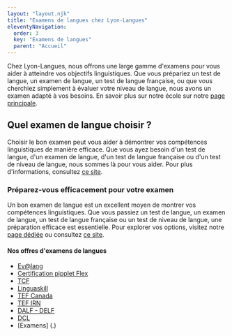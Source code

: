 ```yaml
---
layout: "layout.njk"
title: "Examens de langues chez Lyon-Langues"
eleventyNavigation:
  order: 3
  key: "Examens de langues"
  parent: "Accueil"
---
```


Chez Lyon-Langues, nous offrons une large gamme d'examens pour vous aider à atteindre vos objectifs linguistiques. Que vous prépariez un test de langue, un examen de langue, un test de langue française, ou que vous cherchiez simplement à évaluer votre niveau de langue, nous avons un examen adapté à vos besoins. En savoir plus sur notre école sur notre [page principale](../).

## Quel examen de langue choisir ?
Choisir le bon examen peut vous aider à démontrer vos compétences linguistiques de manière efficace. Que vous ayez besoin d'un test de langue, d'un examen de langue, d'un test de langue française ou d'un test de niveau de langue, nous sommes là pour vous aider. Pour plus d'informations, consultez [ce site](http://site-pertinent-1.com).

### Préparez-vous efficacement pour votre examen
Un bon examen de langue est un excellent moyen de montrer vos compétences linguistiques. Que vous passiez un test de langue, un examen de langue, un test de langue française ou un test de niveau de langue, une préparation efficace est essentielle. Pour explorer vos options, visitez notre [page dédiée](../lien-interne) ou consultez [ce site](http://site-pertinent-3.com).

#### Nos offres d'examens de langues
- [Ev@lang](./Ev@lang)
- [Certification pipplet Flex](./Certification-pipplet-Flex)
- [TCF](./TCF)
- [Linguaskill](./Linguaskill)
- [TEF Canada](./TEF-Canada)
- [TEF IRN](./TEF-IRN)
- [DALF - DELF](./DALF-DELF)
- [DCL](./DCL)
- [Examens] (.)
